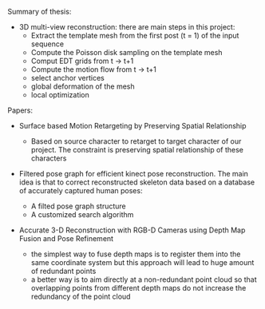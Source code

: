 Summary of thesis:
- 3D multi-view reconstruction: there are main steps in this project:
  + Extract the template mesh from the first post (t = 1) of the input sequence
  + Compute the Poisson disk sampling on the template mesh
  + Comput EDT grids from t -> t+1
  + Compute the motion flow from t -> t+1
  + select anchor vertices
  + global deformation of the mesh
  + local optimization


Papers:
  + Surface based Motion Retargeting by Preserving Spatial Relationship
    - Based on source character to retarget to target character of our project. The constraint is preserving spatial relationship of these characters
  + Filtered pose graph for efficient kinect pose reconstruction. The main idea is that to correct reconstructed skeleton data
  based on a database of accurately captured human poses:
    - A filted pose graph structure
    - A customized search algorithm
  
  + Accurate 3-D Reconstruction with RGB-D Cameras using Depth Map Fusion and Pose Refinement
    - the simplest way to fuse depth maps is to register them into the same coordinate system but this
	approach will lead to huge amount of redundant points
    - a better way is to aim directly at a non-redundant point cloud so that overlapping points from
	different depth maps do not increase the redundancy of the point cloud

